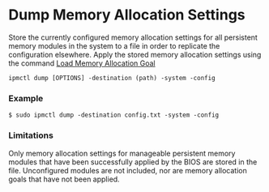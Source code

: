 # Dump Memory Allocation Settings

Store the currently configured memory allocation settings for all persistent memory modules in the system to a file in order to replicate the configuration elsewhere. Apply the stored memory allocation settings using the command [Load Memory Allocation Goal](load-memory-allocation-goal.md)

```text
ipmctl dump [OPTIONS] -destination (path) -system -config
```

### **Example**

```text
$ sudo ipmctl dump -destination config.txt -system -config
```

### **Limitations** 

Only memory allocation settings for manageable persistent memory modules that have been successfully applied by the BIOS are stored in the file. Unconfigured modules are not included, nor are memory allocation goals that have not been applied.

